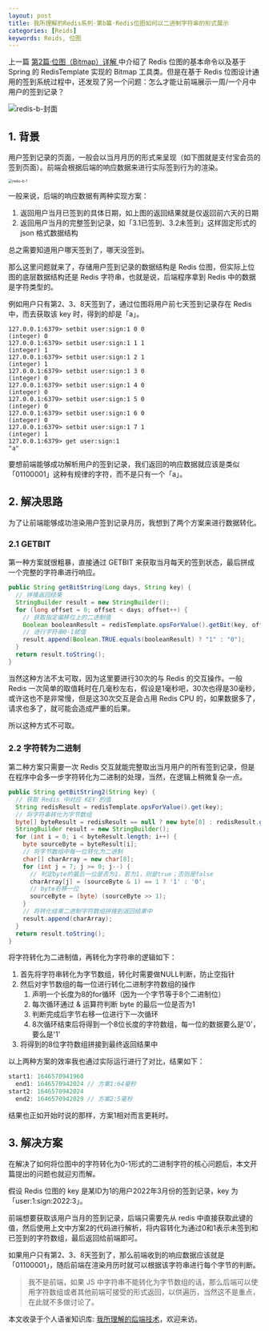 ```yaml
---
layout: post
title: 我所理解的Redis系列·第b篇·Redis位图如何以二进制字符串的形式展示
categories: [Reids]
keywords: Reids, 位图
---
```




上一篇 [第2篇·位图（Bitmap）详解 ](https://www.yuque.com/planeswalker/bankend/lamqao)中介绍了 Redis 位图的基本命令以及基于 Spring 的 RedisTemplate 实现的 Bitmap 工具类。但是在基于 Redis 位图设计通用的签到系统过程中，还发现了另一个问题：怎么才能让前端展示一周/一个月中用户的签到记录？

![redis-b-封面](https://cdn.jsdelivr.net/gh/Planeswalker23/image-storage@master/redis/redis-b-封面.png)



## 1. 背景

用户签到记录的页面，一般会以当月月历的形式来呈现（如下图就是支付宝会员的签到页面）。前端会根据后端的响应数据来进行实际签到行为的渲染。

<img src="https://cdn.jsdelivr.net/gh/Planeswalker23/image-storage@master/redis/redis-b-1.jpg" alt="redis-b-1" style="zoom:50%;" />

一般来说，后端的响应数据有两种实现方案：

1. 返回用户当月已签到的具体日期，如上图的返回结果就是仅返回前六天的日期
2. 返回用户当月的完整签到记录，如「3.1已签到、3.2未签到」这样固定形式的 json 格式数据结构

总之需要知道用户哪天签到了，哪天没签到。

那么这里问题就来了，存储用户签到记录的数据结构是 Redis 位图，但实际上位图的底层数据结构还是 Redis 字符串，也就是说，后端程序拿到 Redis 中的数据是字符类型的。

例如用户只有第2、3、8天签到了，通过位图将用户前七天签到记录存在 Redis 中，而去获取该 key 时，得到的却是「a」。

```text
127.0.0.1:6379> setbit user:sign:1 0 0
(integer) 0
127.0.0.1:6379> setbit user:sign:1 1 1
(integer) 1
127.0.0.1:6379> setbit user:sign:1 2 1
(integer) 1
127.0.0.1:6379> setbit user:sign:1 3 0
(integer) 0
127.0.0.1:6379> setbit user:sign:1 4 0
(integer) 0
127.0.0.1:6379> setbit user:sign:1 5 0
(integer) 0
127.0.0.1:6379> setbit user:sign:1 6 0
(integer) 0
127.0.0.1:6379> setbit user:sign:1 7 1
(integer) 1
127.0.0.1:6379> get user:sign:1
"a"
```

要想前端能够成功解析用户的签到记录，我们返回的响应数据就应该是类似「01100001」这种有规律的字符，而不是只有一个「a」。



## 2. 解决思路

为了让前端能够成功渲染用户签到记录月历，我想到了两个方案来进行数据转化。



### 2.1 GETBIT

第一种方案就很粗暴，直接通过 GETBIT 来获取当月每天的签到状态，最后拼成一个完整的字符串进行响应。

```java
public String getBitString(Long days, String key) {
  // 拼接返回结果
  StringBuilder result = new StringBuilder();
  for (long offset = 0; offset < days; offset++) {
    // 获取指定偏移位上的二进制值
    Boolean booleanResult = redisTemplate.opsForValue().getBit(key, offset);
    // 进行字符串0-1赋值
    result.append(Boolean.TRUE.equals(booleanResult) ? "1" : "0");
  }
  return result.toString();
}
```

当然这种方法不太可取，因为这里要进行30次的与 Redis 的交互操作。一般 Redis 一次简单的取值耗时在几毫秒左右，假设是1毫秒吧，30次也得是30毫秒，或许这也不是非常慢，但是这30次交互是会占用 Redis CPU 的，如果数据多了，请求也多了，就可能会造成严重的后果。

所以这种方式不可取。



### 2.2 字符转为二进制

第二种方案只需要一次 Redis 交互就能完整取出当月用户的所有签到记录，但是在程序中会多一步字符转化为二进制的处理，当然，在逻辑上稍微复杂一点。

```java
public String getBitString2(String key) {
  // 获取 Redis 中对应 KEY 的值
  String redisResult = redisTemplate.opsForValue().get(key);
  // 将字符串转化为字节数组
  byte[] byteResult = redisResult == null ? new byte[0] : redisResult.getBytes();
  StringBuilder result = new StringBuilder();
  for (int i = 0; i < byteResult.length; i++) {
    byte sourceByte = byteResult[i];
    // 将字节数组中每一位转化为二进制
    char[] charArray = new char[8];
    for (int j = 7; j >= 0; j--) {
      // 判定byte的最后一位是否为1，若为1，则是true；否则是false
      charArray[j] = (sourceByte & 1) == 1 ? '1' : '0';
      // byte右移一位
      sourceByte = (byte) (sourceByte >> 1);
    }
    // 将转化结果二进制字符数组拼接到返回结果中
    result.append(charArray);
  }
  return result.toString();
}
```

将字符转化为二进制值，再转化为字符串的逻辑如下：

1. 首先将字符串转化为字节数组，转化时需要做NULL判断，防止空指针
2. 然后对字节数组的每一位进行转化二进制字符数组的操作
   1. 声明一个长度为8的for循环（因为一个字节等于8个二进制位）
   2. 每次循环通过 & 运算符判断 byte 的最后一位是否为1
   3. 判断完成后字节右移一位进行下一次循环
   4. 8次循环结束后将得到一个8位长度的字符数组，每一位的数据要么是'0'，要么是'1'
3. 将得到的8位字符数组拼接到最终返回结果中



以上两种方案的效率我也通过实际运行进行了对比，结果如下：

```java
start1: 1646570941960
  end1: 1646570942024 // 方案1:64毫秒
start2: 1646570942024
  end2: 1646570942029 // 方案2:5毫秒
```

结果也正如开始时说的那样，方案1相对而言更耗时。



## 3. 解决方案

在解决了如何将位图中的字符转化为0-1形式的二进制字符的核心问题后，本文开篇提出的问题也就迎刃而解。

假设 Redis 位图的 key 是某ID为1的用户2022年3月份的签到记录，key 为「user:1:sign:2022:3」。

前端想要获取该用户当月的签到记录，后端只需要先从 redis 中直接获取此键的值，然后使用上文中方案2的代码进行解析，将内容转化为通过0和1表示未签到和已签到的字符数组，最后返回给前端即可。

如果用户只有第2、3、8天签到了，那么前端收到的响应数据应该就是「01100001」，随后前端在渲染月历时就可以根据该字符串进行每个字节的判断。

> 我不是前端，如果 JS 中字符串不能转化为字节数组的话，那么后端可以使用字符数组或者其他前端可接受的形式返回，以供遍历，当然这不是重点，在此就不多做讨论了。

本文收录于个人语雀知识库: [我所理解的后端技术](https://www.yuque.com/planeswalker/bankend)，欢迎来访。